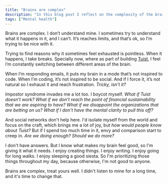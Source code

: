 ```yaml
---
title: "Brains are complex"
description: "In this blog post I reflect on the complexity of the brain and how I'm trying to be nice with mine."
tags: ["Mental health"]
---
```


Brains are complex. I don’t understand mine. I sometimes try to understand what it happens in it, and I can’t. It’s reaches limits, and that’s ok, so I’m trying to be nice with it.

Trying to find reasons why it sometimes feel exhausted is pointless. When it happens, I take breaks. Specially now, where as part of building [Tuist](https://tuist.io), I feel I’m constantly switching between different areas of the brain.

When I’m responding emails, it puts my brain in a mode that’s not inspired to code. When I’m coding, it’s not inspired to be social. And if I force it, it’s not natural so I exhaust it and reach frustration. *Tricky, isn’t it?*

Impostor syndrome invades me a lot too. I boycot myself. *What if Tuist doesn’t work? What if we don’t reach the point of financial sustainability that we are aspiring to have? What if we disappoint the organizations that are betting on us? What if I don’t have the mental clarity to pull this off?*

And social networks don't help here.
I'd isolate myself from the world and focus on the craft,
which brings me a lot of joy,
but *how would people know about Tuist?*
But if I spend too much time in it,
envy and comparison start to creep in.
*Are we doing enough?
Should we do more?*

I don't have answers.
But I know what makes my brain feel good, so I'm giving it what it needs.
I enjoy creating things.
I enjoy writing.
I enjoy going for long walks.
I enjoy sleeping a good siesta.
So I'm prioritizing those things throughout my day,
because otherwise, I'm not good to anyone.

Brains are complex,
treat yours well.
I didn't listen to mine for a long time,
and it's time to change that.
